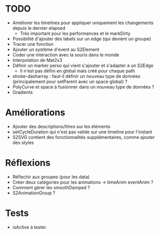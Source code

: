 # TODO

- Améliorer les timelines pour appliquer uniquement les changements depuis le dernier elapsed
    - Très important pour les performances et le markDirty
- Possibilité d'ajouter des labels sur un edge (qui devient un groupe)
- Tracer une fonction
- Ajouter un système d'event au S2Element
- Coder une interaction avec la souris dans le monde
- Interpolation de Mat2x3
- Définir un marker perso qui vient s'ajouter et s'adapter à un S2Edge
    - Il n'est pas défini en global mais créé pour chaque path
- stroke-dasharray : faut-il définir un nouveau type de données (principalement pour setParent avec un space global) ?
- PolyCurve et space à fusionner dans un nouveau type de données ?
- Gradients

# Améliorations

- Ajouter des descriptions/titres sur les éléments
- setCycleDuration qui n'est pas valide sur une timeline pour l'instant
- S2SVG contient des fonctionnalités supplémentaires, comme ajouter des styles

# Réflexions

- Réflechir aux groupes (pour les data)
- Créer deux catégories pour les animations -> timeAnim eventAnim ?
- Comment gérer les smoothDamped ?
- S2AnimationGroup ?

# Tests

- isActive à tester.
